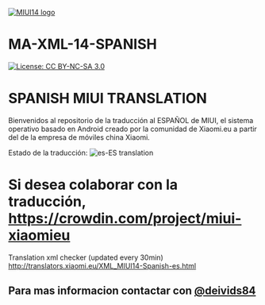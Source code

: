 [![MIUI14 logo](https://i.imgur.com/idmH8Nu.png)](https://xiaomi.eu/)

# MA-XML-14-SPANISH

[![License: CC BY-NC-SA 3.0](https://img.shields.io/badge/license-CC%20BY--NC--SA%203.0-lightgrey.svg)](http://creativecommons.org/licenses/by-nc-sa/3.0/)

# SPANISH MIUI TRANSLATION

Bienvenidos al repositorio de la traducción al ESPAÑOL de MIUI, el sistema operativo basado en Android creado por la comunidad de Xiaomi.eu a partir del de la empresa de móviles china Xiaomi.

Estado de la traducción: ![es-ES translation](https://img.shields.io/badge/dynamic/json?color=blue&label=es-ES&style=flat&logo=crowdin&query=%24.progress.9.data.translationProgress&url=https%3A%2F%2Fbadges.awesome-crowdin.com%2Fstats-22663-506704.json)

# Si desea colaborar con la traducción, https://crowdin.com/project/miui-xiaomieu

Translation xml checker (updated every 30min)
http://translators.xiaomi.eu/XML_MIUI14-Spanish-es.html

## Para mas informacion contactar con  [@deivids84](https://github.com/deivids84)
